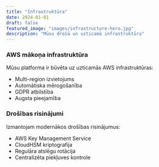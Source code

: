 ```yaml
---
title: "Infrastruktūra"
date: 2024-01-01
draft: false
featured_image: "images/infrastructure-hero.jpg"
description: "Mūsu drošā un uzticamā infrastruktūra"
---
```


### AWS mākoņa infrastruktūra

Mūsu platforma ir būvēta uz uzticamās AWS infrastruktūras:
- Multi-region izvietojums
- Automātiska mērogošanība
- GDPR atbilstība
- Augsta pieejamība

### Drošības risinājumi

Izmantojam modernākos drošības risinājumus:
- AWS Key Management Service
- CloudHSM kriptografija
- Regulāra atslēgu rotācija
- Centralizēta piekļuves kontrole